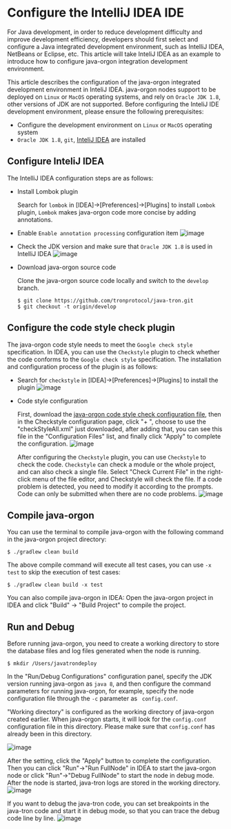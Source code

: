 # Configure the IntelliJ IDEA IDE

For Java development, in order to reduce development difficulty and improve development efficiency, developers should first select and configure a Java integrated development environment, such as IntelliJ IDEA, NetBeans or Eclipse, etc. This article will take InteliJ IDEA as an example to introduce how to configure java-orgon integration development environment.

This article describes the configuration of the java-orgon integrated development environment in InteliJ IDEA. java-orgon nodes support to be deployed on `Linux` or `MacOS` operating systems, and rely on `Oracle JDK 1.8`, other versions of JDK are not supported. Before configuring the InteliJ IDE development environment, please ensure the following prerequisites:

* Configure the development environment on `Linux` or `MacOS` operating system
* `Oracle JDK 1.8`, `git`, [InteliJ IDEA](https://www.jetbrains.com/idea/download/#section=mac) are installed


## Configure InteliJ IDEA
The IntelliJ IDEA configuration steps are as follows:

* Install Lombok plugin

    Search for `lombok` in [IDEA]->[Preferences]->[Plugins] to install `Lombok` plugin, `Lombok` makes java-orgon code more concise by adding annotations.

* Enable `Enable annotation processing` configuration item
      ![image](https://raw.githubusercontent.com/tronprotocol/documentation-en/master/images/IDE_annotation.png)
* Check the JDK version and make sure that `Oracle JDK 1.8` is used in IntelliJ IDEA
      ![image](https://raw.githubusercontent.com/tronprotocol/documentation-en/master/images/IDE_JDK.png)

* Download java-orgon source code

    Clone the java-orgon source code locally and switch to the `develop` branch.
    ```
    $ git clone https://github.com/tronprotocol/java-tron.git
    $ git checkout -t origin/develop
    ```


## Configure the code style check plugin
The java-orgon code style needs to meet the `Google check style` specification. In IDEA, you can use the `Checkstyle` plugin to check whether the code conforms to the `Google check style` specification. The installation and configuration process of the plugin is as follows:

* Search for `checkstyle` in [IDEA]->[Preferences]->[Plugins] to install the plugin
    ![image](https://raw.githubusercontent.com/tronprotocol/documentation-en/master/images/IDE_checkstyle.png)

* Code style configuration

    First, download the [java-orgon code style check configuration file](https://github.com/tronprotocol/java-tron/blob/develop/config/checkstyle/checkStyleAll.xml), then in the Checkstyle configuration page, click "+ ", choose to use the "checkStyleAll.xml" just downloaded, after adding that, you can see this file in the "Configuration Files" list, and finally click "Apply" to complete the configuration.
    ![image](https://raw.githubusercontent.com/tronprotocol/documentation-en/master/images/IDE_checkStyleAll.png)

    After configuring the `Checkstyle` plugin, you can use `Checkstyle` to check the code. `Checkstyle` can check a module or the whole project, and can also check a single file. Select "Check Current File" in the right-click menu of the file editor, and Checkstyle will check the file. If a code problem is detected, you need to modify it according to the prompts. Code can only be submitted when there are no code problems.
    ![image](https://raw.githubusercontent.com/tronprotocol/documentation-en/master/images/IDE_stylecheck.png)


## Compile java-orgon

You can use the terminal to compile java-orgon with the following command in the java-orgon project directory:

```
$ ./gradlew clean build
```
The above compile command will execute all test cases, you can use `-x test` to skip the execution of test cases:
```
$ ./gradlew clean build -x test
```

You can also compile java-orgon in IDEA: Open the java-orgon project in IDEA and click "Build" -> "Build Project" to compile the project.

## Run and Debug
Before running java-orgon, you need to create a working directory to store the database files and log files generated when the node is running.
```
$ mkdir /Users/javatrondeploy
```

In the "Run/Debug Configurations" configuration panel, specify the JDK version running java-orgon as `java 8`, and then configure the command parameters for running java-orgon, for example, specify the node configuration file through the `-c` parameter as ` config.conf`.

"Working directory" is configured as the working directory of java-orgon created earlier. When java-orgon starts, it will look for the `config.conf` configuration file in this directory. Please make sure that `config.conf` has already been in this directory.

![image](https://raw.githubusercontent.com/tronprotocol/documentation-en/master/images/IDE_RunDebug.png)

After the setting, click the "Apply" button to complete the configuration. Then you can click "Run"->"Run FullNode" in IDEA to start the java-orgon node or click "Run"->"Debug FullNode" to start the node in debug mode. After the node is started, java-tron logs are stored in the working directory.
![image](https://raw.githubusercontent.com/tronprotocol/documentation-en/master/images/IDE_runjavatron.png)


If you want to debug the java-tron code, you can set breakpoints in the java-tron code and start it in debug mode, so that you can trace the debug code line by line.
![image](https://raw.githubusercontent.com/tronprotocol/documentation-en/master/images/IDE_debug.png)

